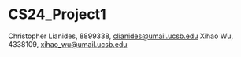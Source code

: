# CS24_Project1


Christopher Lianides, 8899338, clianides@umail.ucsb.edu
Xihao Wu, 4338109, xihao_wu@umail.ucsb.edu
